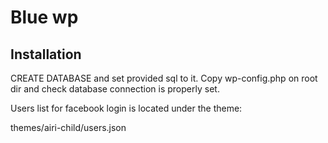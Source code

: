 # Blue wp

## Installation

CREATE DATABASE and set provided sql to it.
Copy wp-config.php on root dir and check database connection is properly set.

Users list for facebook login is located under the theme:

themes/airi-child/users.json


	